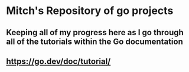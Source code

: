 # Mitch's Repository of go projects

## Keeping all of my progress here as I go through all of the tutorials within the Go documentation

## https://go.dev/doc/tutorial/